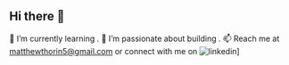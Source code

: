 ## Hi there 👋

🌱 I’m currently learning .
🚀 I’m passionate about building .
📫 Reach me at matthewthorin5@gmail.com or connect with me on ![linkedin](https://img.shields.io/badge/LinkedIn-0072b1?style=for-the-badge)]

<!--
**mthorin/mthorin** is a ✨ _special_ ✨ repository because its `README.md` (this file) appears on your GitHub profile.

Here are some ideas to get you started:

- 🔭 I’m currently working on ...
- 🌱 I’m currently learning ...
- 👯 I’m looking to collaborate on ...
- 🤔 I’m looking for help with ...
- 💬 Ask me about ...
- 📫 How to reach me: ...
- 😄 Pronouns: ...
- ⚡ Fun fact: ...
-->
